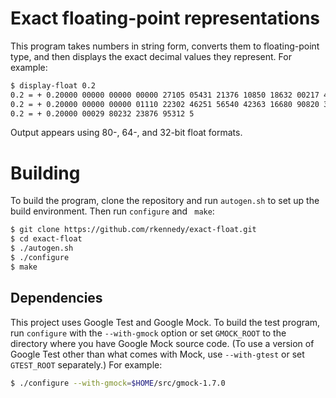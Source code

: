 # Exact floating-point representations

This program takes numbers in string form, converts them to floating-point type, and then displays the exact decimal values they represent.
For example:

```bash
$ display-float 0.2
0.2 = + 0.20000 00000 00000 00000 27105 05431 21376 10850 18632 00217 48542 78564 45312 5
0.2 = + 0.20000 00000 00000 01110 22302 46251 56540 42363 16680 90820 3125
0.2 = + 0.20000 00029 80232 23876 95312 5
```

Output appears using 80-, 64-, and 32-bit float formats.

# Building

To build the program, clone the repository and run `autogen.sh` to set up the build environment.
Then run `configure` and ` make`:

```bash
$ git clone https://github.com/rkennedy/exact-float.git
$ cd exact-float
$ ./autogen.sh
$ ./configure
$ make
```

## Dependencies

This project uses Google Test and Google Mock.
To build the test program, run `configure` with the `--with-gmock` option or set `GMOCK_ROOT` to the directory where you have Google Mock source code.
(To use a version of Google Test other than what comes with Mock, use `--with-gtest` or set `GTEST_ROOT` separately.)
For example:

```bash
$ ./configure --with-gmock=$HOME/src/gmock-1.7.0
```
